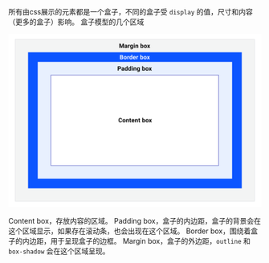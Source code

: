 所有由css展示的元素都是一个盒子，不同的盒子受 `display` 的值，尺寸和内容（更多的盒子）影响。
盒子模型的几个区域

![img](/img/box-model.svg)

Content box，存放内容的区域。
Padding box，盒子的内边距，盒子的背景会在这个区域显示，如果存在滚动条，也会出现在这个区域。
Border box，围绕着盒子的内边距，用于呈现盒子的边框。
Margin box，盒子的外边距，`outline` 和 `box-shadow` 会在这个区域呈现。